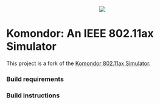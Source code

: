 <p align="center"> 
<img src="https://github.com/wn-upf/Komondor/blob/master/Documentation/Other/Images and resources/komondor_logo.png">
</p>

# Komondor: An IEEE 802.11ax Simulator

This project is a fork of the [Komondor 802.11ax Simulator](https://github.com/wn-upf/Komondor). 

### Build requirements


### Build instructions

```

```
